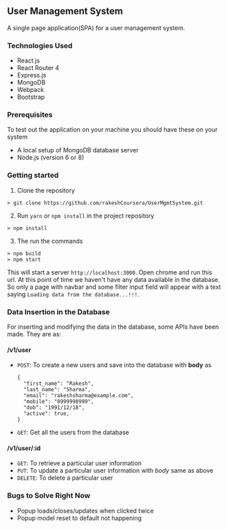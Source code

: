 ## User Management System 
A single page application(SPA) for a user management system.

### Technologies Used
* React.js
* React Router 4
* Express.js
* MongoDB
* Webpack
* Bootstrap

### Prerequisites
To test out the application on your machine you should have these on your system
* A local setup of MongoDB database server
* Node.js (version 6 or 8)

### Getting started
1. Clone the repository
```
> git clone https://github.com/rakeshCoursera/UserMgmtSystem.git
```
2. Run `yarn` or `npm install` in the project repository
```
> npm install
```
3. The run the commands
```
> npm build
> npm start
```

This will start a server `http://localhost:3000`. Open chrome and run this url. At this point of time we haven't have any data available in the database. So only a page with navbar and some filter input field will appear with a text saying `Loading data from the database...!!!`.

### Data Insertion in the Database
For inserting and modifying the data in the database, some APIs have been made. They are as:

#### /v1/user
* `POST`: To create a new users and save into the database with **body** as 
  ```
  {
    "first_name": "Rakesh",
    "last_name": "Sharma",
    "email": "rakeshsharma@example.com",
    "mobile": "8999998999",
    "dob": "1991/12/18",
    "active": true,
  }
  ```
* `GET`: Get all the users from the database

#### /v1/user/:id

* `GET`: To retrieve a particular user information
* `PUT`: To update a particular user information with *body* same as above
* `DELETE`: To delete a particular user 


### Bugs to Solve Right Now
* Popup loads/closes/updates when clicked twice
* Popup model reset to default not happening


